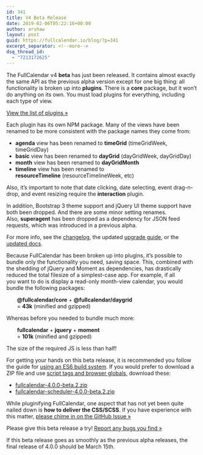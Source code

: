 ```yaml
---
id: 341
title: V4 Beta Release
date: 2019-02-06T05:22:16+00:00
author: arshaw
layout: post
guid: https://fullcalendar.io/blog/?p=341
excerpt_separator: <!--more-->
dsq_thread_id:
  - "7213172625"
---
```

The FullCalendar v4 **beta** has just been released. It contains almost exactly the same API as the previous alpha version except for one big thing: all functionality is broken up into **plugins**. There is a **core** package, but it won&#8217;t do anything on its own. You must load plugins for everything, including each type of view.<!--more-->

[View the list of plugins »](https://fullcalendar.io/docs/v4/plugin-index)

Each plugin has its own NPM package. Many of the views have been renamed to be more consistent with the package names they come from:

  * **agenda** view has been renamed to **timeGrid** (timeGridWeek, timeGridDay)
  * **basic** view has been renamed to **dayGrid** (dayGridWeek, dayGridDay)
  * **month** view has been renamed to **dayGridMonth**
  * **timeline** view has been renamed to **resourceTimeline** (resourceTimelineWeek, etc)

Also, it&#8217;s important to note that date clicking, date selecting, event drag-n-drop, and event resizing require the **interaction** plugin.

In addition, Bootstrap 3 theme support and jQuery UI theme support have both been dropped. And there are some minor setting renames. Also, **superagent** has been dropped as a dependency for JSON feed requests, which was introduced in a previous alpha.

For more info, see the [changelog](https://github.com/fullcalendar/fullcalendar/releases/tag/v4.0.0-beta.2), the updated [upgrade guide](https://fullcalendar.io/docs/v4/release-notes), or the [updated docs](https://fullcalendar.io/docs/v4).

Because FullCalendar has been broken up into plugins, it&#8217;s possible to bundle only the functionality you need, saving space. This, combined with the shedding of jQuery and Moment as dependencies, has drastically reduced the total filesize of a simplest-case app. For example, if all you want to do is display a read-only month-view calendar, you would bundle the following packages:

<p style="margin-left: 2em;">
  <strong>@fullcalendar/core</strong> + <strong>@fullcalendar/daygrid</strong><br /> = <strong>43k</strong> (minified and gzipped)
</p>

Whereas before you needed to bundle much more:

<p style="margin-left: 2em;">
  <strong>fullcalendar</strong> + <strong>jquery</strong> + <strong>moment</strong><br /> = <strong>101k</strong> (minified and gzipped)
</p>

The size of the required JS is less than half!

For getting your hands on this beta release, it is recommended you follow the guide for [using an ES6 build system](https://fullcalendar.io/docs/v4/initialize-es6). If you would prefer to download a ZIP file and use [script tags and browser globals](https://fullcalendar.io/docs/v4/initialize-globals), download these:

  * [fullcalendar-4.0.0-beta.2.zip](https://github.com/fullcalendar/fullcalendar/releases/download/v4.0.0-beta.2/fullcalendar-4.0.0-beta.2.zip)
  * [fullcalendar-scheduler-4.0.0-beta.2.zip](https://github.com/fullcalendar/fullcalendar-scheduler/releases/download/v4.0.0-beta.2/fullcalendar-scheduler-4.0.0-beta.2.zip)

While pluginifying FullCalendar, one aspect that has not yet been quite nailed down is **how to deliver the CSS/SCSS**. If you have experience with this matter, <a href="https://github.com/fullcalendar/fullcalendar/issues/4490" target="_blank">please chime in on the GitHub Issue »</a>

Please give this beta release a try! [Report any bugs you find »](https://fullcalendar.io/reporting-bugs)

If this beta release goes as smoothly as the previous alpha releases, the final release of 4.0.0 should be March 15th.